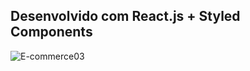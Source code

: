 ## Desenvolvido com React.js + Styled Components

![E-commerce03](https://github.com/lucasrenandns/ecommerce03-reactjs/assets/97764446/a98b685d-ad1c-4925-bfe2-14c61fcd1f72)
